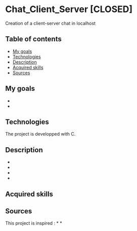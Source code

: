 # Chat_Client_Server [CLOSED]
Creation of a client-server chat in localhost

## Table of contents
* [My goals](#my-goals)
* [Technologies](#technologies)
* [Description](#description)
* [Acquired skills](#acquired-skills)
* [Sources](#sources)

## My goals
- 
- 

## Technologies
The project is developped with C.

## Description
-
-
-
-


## Acquired skills


## Sources
This project is inspired :
* 
* 

